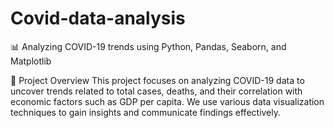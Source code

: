 # Covid-data-analysis
📊 Analyzing COVID-19 trends using Python, Pandas, Seaborn, and Matplotlib

📌 Project Overview
This project focuses on analyzing COVID-19 data to uncover trends related to total cases, deaths, and their correlation with economic factors such as GDP per capita. We use various data visualization techniques to gain insights and communicate findings effectively.
